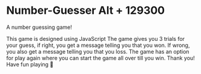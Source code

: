 # Number-Guesser Alt + 129300
A number guessing game!

This game is designed using JavaScript
The game gives you 3 trials for your guess, if right, you get a message telling you that you won.
If wrong, you also get a message telling you that you loss.
The game has an option for play again where you can start the game all over till you win.
Thank you! Have fun playing 🦖
